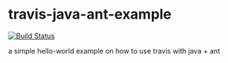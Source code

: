 travis-java-ant-example
=======================
[![Build Status](https://travis-ci.org/travis-examples/travis-java-ant-example.png?branch=master)](https://travis-ci.org/travis-examples/travis-java-ant-example)

a simple hello-world example on how to use travis with java + ant
